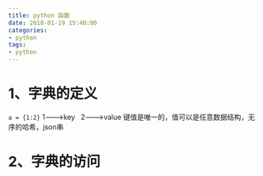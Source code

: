```yaml
---
title: python 函数
date: 2018-01-19 15:40:00
categories:
- python
tags:
- python
---
```


# 1、字典的定义  
```a = {1:2}```
1--->key   2--->value   键值是唯一的，值可以是任意数据结构，无序的哈希，json串  

# 2、字典的访问
